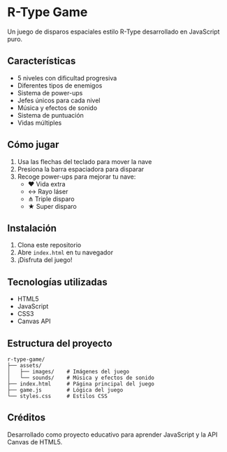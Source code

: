 # R-Type Game

Un juego de disparos espaciales estilo R-Type desarrollado en JavaScript puro.

## Características

- 5 niveles con dificultad progresiva
- Diferentes tipos de enemigos
- Sistema de power-ups
- Jefes únicos para cada nivel
- Música y efectos de sonido
- Sistema de puntuación
- Vidas múltiples

## Cómo jugar

1. Usa las flechas del teclado para mover la nave
2. Presiona la barra espaciadora para disparar
3. Recoge power-ups para mejorar tu nave:
   - ❤️ Vida extra
   - ↔️ Rayo láser
   - ⋔ Triple disparo
   - ★ Super disparo

## Instalación

1. Clona este repositorio
2. Abre `index.html` en tu navegador
3. ¡Disfruta del juego!

## Tecnologías utilizadas

- HTML5
- JavaScript
- CSS3
- Canvas API

## Estructura del proyecto

```
r-type-game/
├── assets/
│   ├── images/    # Imágenes del juego
│   └── sounds/    # Música y efectos de sonido
├── index.html     # Página principal del juego
├── game.js        # Lógica del juego
└── styles.css     # Estilos CSS
```

## Créditos

Desarrollado como proyecto educativo para aprender JavaScript y la API Canvas de HTML5.
